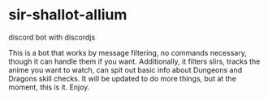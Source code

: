 # sir-shallot-allium
discord bot with discordjs

This is a bot that works by message filtering, no commands necessary, though it can handle them if you want. Additionally, it filters slirs, tracks the anime you want to watch, can spit out basic info about Dungeons and Dragons skill checks. It will be updated to do more things, but at the moment, this is it. Enjoy.
